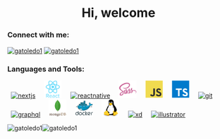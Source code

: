 <h1 align="center">Hi, welcome</h1>
<h3 align="left">Connect with me:</h3>
<p align="left">
<a href="https://codepen.io/gatoledo1" target="blank"><img align="center" src="https://raw.githubusercontent.com/rahuldkjain/github-profile-readme-generator/master/src/images/icons/Social/codepen.svg" alt="gatoledo1" height="30" width="40" /></a>
<a href="https://linkedin.com/in/gatoledo1" target="blank"><img align="center" src="https://raw.githubusercontent.com/rahuldkjain/github-profile-readme-generator/master/src/images/icons/Social/linked-in-alt.svg" alt="gatoledo1" height="30" width="40" /></a>
</p>
<h3 align="left">Languages and Tools:</h3>
<p align="left">
  <a href="https://nextjs.org/" target="_blank" rel="noreferrer" style="padding: 0 8px"><img src="https://cdn.worldvectorlogo.com/logos/nextjs-2.svg" alt="nextjs" title="NextJS" width="40" height="40" /></a>
  <a href="https://reactjs.org/" target="_blank" rel="noreferrer" style="padding: 0 8px"><img src="https://raw.githubusercontent.com/devicons/devicon/master/icons/react/react-original-wordmark.svg" alt="react" title="React JS" width="40" height="40" /></a>
  <a href="https://reactnative.dev/" target="_blank" rel="noreferrer" style="padding: 0 8px"><img src="https://reactnative.dev/img/header_logo.svg" alt="reactnative" title="React Native" width="40" height="40" /></a>
  <a href="https://sass-lang.com" target="_blank" rel="noreferrer" style="padding: 0 8px"><img src="https://raw.githubusercontent.com/devicons/devicon/master/icons/sass/sass-original.svg" alt="sass" width="40" height="40" /></a>
  <a href="https://developer.mozilla.org/en-US/docs/Web/JavaScript" target="_blank" rel="noreferrer" style="padding: 0 8px"><img src="https://raw.githubusercontent.com/devicons/devicon/master/icons/javascript/javascript-original.svg" alt="javascript" width="40" height="40" /></a>
  <a href="https://www.typescriptlang.org/" target="_blank" rel="noreferrer" style="padding: 0 8px"><img src="https://raw.githubusercontent.com/devicons/devicon/master/icons/typescript/typescript-original.svg" alt="typescript" width="40" height="40" /></a>
  <a href="https://git-scm.com/" target="_blank" rel="noreferrer" style="padding: 0 8px"><img src="https://www.vectorlogo.zone/logos/git-scm/git-scm-icon.svg" alt="git" title="Git" width="40" height="40" /></a>
  <a href="https://graphql.org" target="_blank" rel="noreferrer" style="padding: 0 8px"><img src="https://www.vectorlogo.zone/logos/graphql/graphql-icon.svg" alt="graphql" title="GraphQL" width="40" height="40" /></a>
  <a href="https://www.mongodb.com/" target="_blank" rel="noreferrer" style="padding: 0 8px"><img src="https://raw.githubusercontent.com/devicons/devicon/master/icons/mongodb/mongodb-original-wordmark.svg" alt="mongodb" width="40" height="40" /></a>
  <a href="https://www.docker.com/" target="_blank" rel="noreferrer" style="padding: 0 8px"><img src="https://raw.githubusercontent.com/devicons/devicon/master/icons/docker/docker-original-wordmark.svg" alt="docker" width="40" height="40" /></a>
  <a href="https://www.linux.org/" target="_blank" rel="noreferrer" style="padding: 0 8px"><img src="https://raw.githubusercontent.com/devicons/devicon/master/icons/linux/linux-original.svg" alt="linux" width="40" height="40" /></a>
  <a href="https://www.adobe.com/products/xd.html" target="_blank" rel="noreferrer" style="padding: 0 8px"><img src="https://cdn.worldvectorlogo.com/logos/adobe-xd.svg" alt="xd" width="40" height="40" /></a>
  <a href="https://www.adobe.com/in/products/illustrator.html" target="_blank" rel="noreferrer" style="padding: 0 8px"><img src="https://www.vectorlogo.zone/logos/adobe_illustrator/adobe_illustrator-icon.svg" alt="illustrator" width="40" height="40" /></a>
</p>

<p align="left">
  <img align="left" src="https://github-readme-stats.vercel.app/api/top-langs?username=gatoledo1&show_icons=true&theme=dracula&locale=en&layout=compact" alt="gatoledo1" />
</p>
<p align="left">
  <img align="left" src="https://github-readme-streak-stats.herokuapp.com/?user=gatoledo1&theme=dracula" alt="gatoledo1" height="165" />
</p>

